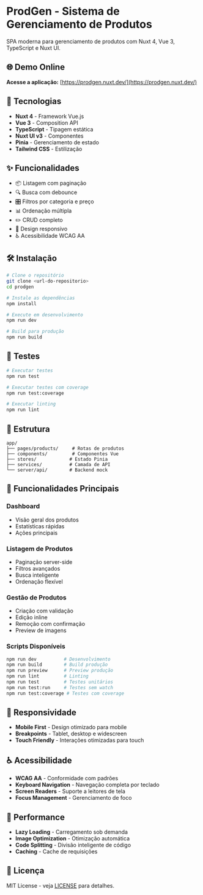 # ProdGen - Sistema de Gerenciamento de Produtos

SPA moderna para gerenciamento de produtos com Nuxt 4, Vue 3, TypeScript e Nuxt UI.

## 🌐 Demo Online

**Acesse a aplicação:** [https://prodgen.nuxt.dev/](https://prodgen.nuxt.dev/)

## 🚀 Tecnologias

- **Nuxt 4** - Framework Vue.js
- **Vue 3** - Composition API
- **TypeScript** - Tipagem estática
- **Nuxt UI v3** - Componentes
- **Pinia** - Gerenciamento de estado
- **Tailwind CSS** - Estilização

## ✨ Funcionalidades

- 📦 Listagem com paginação
- 🔍 Busca com debounce
- 🎛️ Filtros por categoria e preço
- 📊 Ordenação múltipla
- ✏️ CRUD completo
- 📱 Design responsivo
- ♿ Acessibilidade WCAG AA

## 🛠️ Instalação

```bash
# Clone o repositório
git clone <url-do-repositorio>
cd prodgen

# Instale as dependências
npm install

# Execute em desenvolvimento
npm run dev

# Build para produção
npm run build
```

## 🧪 Testes

```bash
# Executar testes
npm run test

# Executar testes com coverage
npm run test:coverage

# Executar linting
npm run lint
```

## 📁 Estrutura

```
app/
├── pages/products/     # Rotas de produtos
├── components/         # Componentes Vue
├── stores/            # Estado Pinia
├── services/          # Camada de API
└── server/api/        # Backend mock
```

## 🎯 Funcionalidades Principais

### Dashboard
- Visão geral dos produtos
- Estatísticas rápidas
- Ações principais

### Listagem de Produtos
- Paginação server-side
- Filtros avançados
- Busca inteligente
- Ordenação flexível

### Gestão de Produtos
- Criação com validação
- Edição inline
- Remoção com confirmação
- Preview de imagens


### Scripts Disponíveis
```bash
npm run dev          # Desenvolvimento
npm run build        # Build produção
npm run preview      # Preview produção
npm run lint         # Linting
npm run test         # Testes unitários
npm run test:run     # Testes sem watch
npm run test:coverage # Testes com coverage
```

## 📱 Responsividade

- **Mobile First** - Design otimizado para mobile
- **Breakpoints** - Tablet, desktop e widescreen
- **Touch Friendly** - Interações otimizadas para touch

## ♿ Acessibilidade

- **WCAG AA** - Conformidade com padrões
- **Keyboard Navigation** - Navegação completa por teclado
- **Screen Readers** - Suporte a leitores de tela
- **Focus Management** - Gerenciamento de foco

## 🚀 Performance

- **Lazy Loading** - Carregamento sob demanda
- **Image Optimization** - Otimização automática
- **Code Splitting** - Divisão inteligente de código
- **Caching** - Cache de requisições

## 📄 Licença

MIT License - veja [LICENSE](LICENSE) para detalhes.
